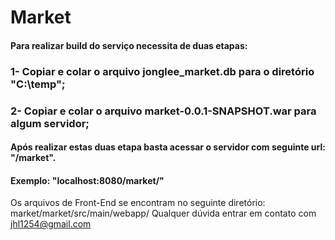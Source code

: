 # Market

#### Para realizar build do serviço necessita de duas etapas:

### 1- Copiar e colar o arquivo jonglee_market.db para o diretório "C:\temp";
### 2- Copiar e colar o arquivo market-0.0.1-SNAPSHOT.war para algum servidor;

#### Após realizar estas duas etapa basta acessar o servidor com seguinte url: "/market".
#### Exemplo: "localhost:8080/market/"

Os arquivos de Front-End se encontram no seguinte diretório: market/market/src/main/webapp/
Qualquer dúvida entrar em contato com jhl1254@gmail.com
